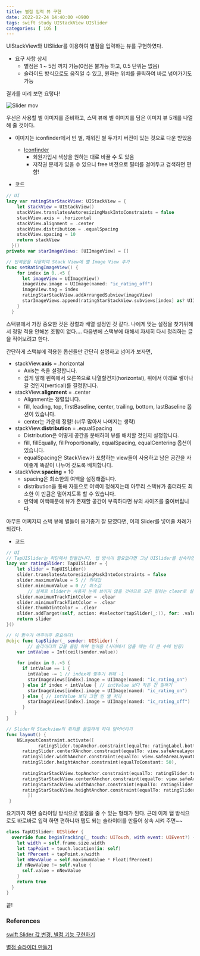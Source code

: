 ```yaml
---
title: 별점 입력 뷰 구현
date: 2022-02-24 14:40:00 +0900
tags: swift study UIStackView UISlider
categories: [ iOS ]
---
```


UIStackView와 UISlider를 이용하여 별점을 입력하는 뷰를 구현하였다.

- 요구 사항 상세
    - 별점은 1 ~ 5점 까지 가능(0점은 불가능 하고, 0.5 단위는 없음)
    - 슬라이드 방식으로도 움직일 수 있고, 원하는 위치를 클릭하여 바로 넘어가기도 가능

결과를 미리 보면 요렇다!

![Slider mov](https://user-images.githubusercontent.com/40792935/155464373-49f648fc-62bc-4792-ade4-7845da3c4d49.gif)


우선은 사용할 별 이미지를 준비하고, 스택 뷰에 별 이미지를 담은 이미지 뷰 5개를 나열해 줄 것이다.

- 이미지는 iconfinder에서 빈 별, 채워진 별 두가지 버전이 있는 것으로 다운 받았음
    - [Iconfinder](https://www.iconfinder.com/)
        - 회원가입시 색상을 원하는 대로 바꿀 수 도 있음
        - 저작권 문제가 있을 수 있으니 free 버전으로 필터를 걸어두고 검색하면 편함!
        
- 코드

```swift
// UI
lazy var ratingStarStackView: UIStackView = {
    let stackView = UIStackView()
    stackView.translatesAutoresizingMaskIntoConstraints = false
    stackView.axis = .horizontal
    stackView.alignment = .center
    stackView.distribution = .equalSpacing
    stackView.spacing = 10
    return stackView
  }()
private var starImageViews: [UIImageView] = []

// 반복문을 이용하여 Stack View에 별 Image View 추가
func setRatingImageView() {
    for index in 0..<5 {
      let imageView = UIImageView()
      imageView.image = UIImage(named: "ic_rating_off")
      imageView.tag = index
      ratingStarStackView.addArrangedSubview(imageView)
      starImageViews.append(ratingStarStackView.subviews[index] as? UIImageView ?? UIImageView())
    }
  }
```

스택뷰에서 가장 중요한 것은 정렬과 배열 설정인 것 같다. 나에게 맞는 설정을 찾기위해서 정말 적용 안해본 조합이 없다.... 다음번에 스택뷰에 대해서 자세히 다시 정리하는 글을 적어보려고 한다.

간단하게 스택뷰에 적용한 옵션들만 간단히 설명하고 넘어가 보자면,

- stackView.**axis** = .horizontal
    - Axis는 축을 설정합니다.
    - 쉽게 말해 왼쪽에서 오른쪽으로 나열할건지(horizontal), 위에서 아래로 쌓아나갈 것인지(vertical)를 결정합니다.
- stackView.**alignment** = .center
    - Alignment는 정렬입니다.
    - fill, leading, top, firstBaseline, center, trailing, bottom, lastBaseline 옵션이 있습니다.
    - center는 가운데 정렬! (너무 많아서 나머지는 생략)
- stackView.**distribution** = .equalSpacing
    - Distribution은 어떻게 공간을 분배하여 뷰를 배치할 것인지 설정합니다.
    - fill, fillEqually, fillProportionally, equalSpacing, equalCentering 옵션이 있습니다.
    - equalSpacing은 StackView가 포함하는 view들이 사용하고 남은 공간을 사이좋게 똑같이 나누어 갖도록 배치합니다.
- stackView.**spacing** = 10
    - spacing은 최소한의 여백을 설정해줍니다.
    - distribution을 통해 자동으로 여백이 정해지는데 아무리 스택뷰가 좁더라도 최소한 이 만큼은 떨어지도록 할 수 있습니다.
    - 만약에 여백때문에 뷰가 존재할 공간이 부족하다면 뷰의 사이즈를 줄여버립니다.

아무튼 어찌저찌 스택 뷰에 별들이 옹기종기 잘 모였다면, 이제 Slider를 넣어줄 차례가 되겠다.

- 코드

```swift
// UI
// TapUISlider는 하단에서 만들겁니다. 탭 방식이 필요없다면 그냥 UISlider를 상속하면 됩니다.
lazy var ratingSlider: TapUISlider = {
    let slider = TapUISlider()
    slider.translatesAutoresizingMaskIntoConstraints = false
    slider.maximumValue = 5 // 최대값
    slider.minimumValue = 0 // 최소값
		// 실제로 slider는 사용자 눈에 보이지 않을 것이므로 모든 컬러는 clear로 설정
    slider.maximumTrackTintColor = .clear 
    slider.minimumTrackTintColor = .clear
    slider.thumbTintColor = .clear
    slider.addTarget(self, action: #selector(tapSlider(_:)), for: .valueChanged)
    return slider
}()

// 이 함수가 아주아주 중요하다!
@objc func tapSlider(_ sender: UISlider) {
		// 슬라이더의 값을 올림 하여 받아옴 (사이에서 멈출 때는 더 큰 수에 반응)
    var intValue = Int(ceil(sender.value))
    
    for index in 0..<5 {
      if intValue == 1 {
        intValue -= 1 // index에 맞추기 위해 -1
        starImageViews[index].image = UIImage(named: "ic_rating_on")
      } else if index < intValue { // intValue 보다 작은 건 칠하기
        starImageViews[index].image = UIImage(named: "ic_rating_on")
      } else { // intValue 보다 크면 빈 별 처리
        starImageViews[index].image = UIImage(named: "ic_rating_off")
      }
   }
}

// Slider와 Stackview의 위치를 동일하게 하여 덮어버리기
func layout() {
    NSLayoutConstraint.activate([
			ratingSlider.topAnchor.constraint(equalTo: ratingLabel.bottomAnchor, constant: 10),
      ratingSlider.centerXAnchor.constraint(equalTo: view.safeAreaLayoutGuide.centerXAnchor),
      ratingSlider.widthAnchor.constraint(equalTo: view.safeAreaLayoutGuide.widthAnchor, constant: -200),
      ratingSlider.heightAnchor.constraint(equalToConstant: 50),
      
      ratingStarStackView.topAnchor.constraint(equalTo: ratingSlider.topAnchor),
      ratingStarStackView.centerXAnchor.constraint(equalTo: view.safeAreaLayoutGuide.centerXAnchor),
      ratingStarStackView.widthAnchor.constraint(equalTo: ratingSlider.widthAnchor),
      ratingStarStackView.heightAnchor.constraint(equalTo: ratingSlider.heightAnchor),
		])
 }
```

요기까지 하면 슬라이딩 방식으로 별점을 줄 수 있는 형태가 된다. 근데 이제 탭 방식으로도 바로바로 입력 하면 편하니까 탭도 되는 슬라이더를 만들어 상속 시켜 주면~~

```swift
class TapUISlider: UISlider {
  override func beginTracking(_ touch: UITouch, with event: UIEvent?) -> Bool {
    let width = self.frame.size.width
    let tapPoint = touch.location(in: self)
    let fPercent = tapPoint.x/width
    let nNewValue = self.maximumValue * Float(fPercent)
    if nNewValue != self.value {
      self.value = nNewValue
    }
    return true
  }
}
```

끝!

### References
[swift Slider 값 변경, 별점 기능 구현하기](https://42kchoi.tistory.com/271)

[별점 슬라이더 만들기](https://iamcho2.github.io/2021/06/22/make-star-rating-view)

[](https://hyunndyblog.tistory.com/148)
